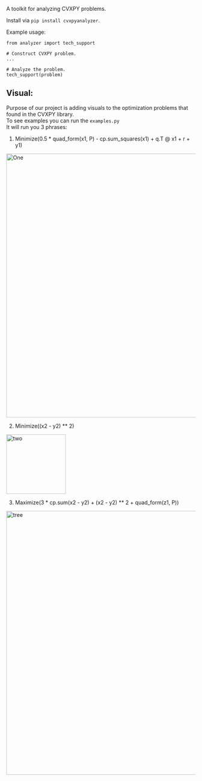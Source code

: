 A toolkit for analyzing CVXPY problems.

Install via ``pip install cvxpyanalyzer``.

Example usage:
```
from analyzer import tech_support

# Construct CVXPY problem.
...

# Analyze the problem.
tech_support(problem)
```


## Visual:
Purpose of our project is adding visuals to the optimization problems that found in the CVXPY library.<br />
To see examples you can run the ``examples.py`` <br /> 
It will run you 3 phrases:

1. Minimize(0.5 * quad_form(x1, P) - cp.sum_squares(x1) + q.T @ x1 + r + y1)

<img width="700" alt="One" src="https://user-images.githubusercontent.com/93201414/224012589-90977fc4-d339-4baa-b095-d03cc741d29f.PNG">

2. Minimize((x2 - y2) ** 2)

<img width="158" alt="two" src="https://user-images.githubusercontent.com/93201414/224012647-01a514f1-dbfc-4aad-97bb-25d76964750f.PNG">

3. Maximize(3 * cp.sum(x2 - y2) + (x2 - y2) ** 2 + quad_form(z1, P))

<img width="700" alt="tree" src="https://user-images.githubusercontent.com/93201414/224012685-aaa5f1cd-8596-46ab-ac53-afa325df818b.PNG">
